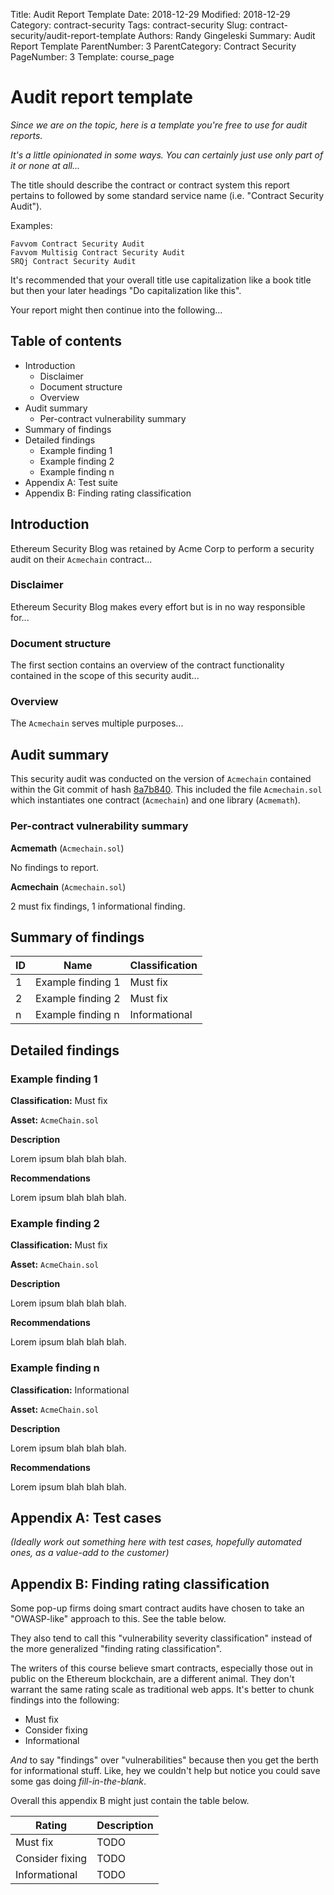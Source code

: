 Title: Audit Report Template
Date: 2018-12-29
Modified: 2018-12-29
Category: contract-security
Tags: contract-security
Slug: contract-security/audit-report-template
Authors: Randy Gingeleski
Summary: Audit Report Template
ParentNumber: 3
ParentCategory: Contract Security
PageNumber: 3
Template: course_page


# Audit report template

*Since we are on the topic, here is a template you're free to use for audit reports.*

*It's a little opinionated in some ways. You can certainly just use only part of it or none at all...*

The title should describe the contract or contract system this report pertains to followed by some standard service name (i.e. "Contract Security Audit").

Examples:

```
Favvom Contract Security Audit
Favvom Multisig Contract Security Audit
SRQj Contract Security Audit
```

It's recommended that your overall title use capitalization like a book title but then your later headings "Do capitalization like this".

Your report might then continue into the following...

## Table of contents

- Introduction
    - Disclaimer
    - Document structure
    - Overview
- Audit summary
    - Per-contract vulnerability summary
- Summary of findings
- Detailed findings
    - Example finding 1
    - Example finding 2
    - Example finding n
- Appendix A: Test suite
- Appendix B: Finding rating classification

## Introduction

Ethereum Security Blog was retained by Acme Corp to perform a security audit on their `Acmechain` contract...

### Disclaimer

Ethereum Security Blog makes every effort but is in no way responsible for...

### Document structure

The first section contains an overview of the contract functionality contained in the scope of this security audit...

### Overview

The `Acmechain` serves multiple purposes...

## Audit summary

This security audit was conducted on the version of `Acmechain` contained within the Git commit of hash [8a7b840](#). This included the file `Acmechain.sol` which instantiates one contract (`Acmechain`) and one library (`Acmemath`).

### Per-contract vulnerability summary

**Acmemath** (`Acmechain.sol`)

No findings to report.

**Acmechain** (`Acmechain.sol`)

2 must fix findings, 1 informational finding.

## Summary of findings

| ID | Name              | Classification |
|----|-------------------|----------------|
| 1  | Example finding 1 | Must fix       |
| 2  | Example finding 2 | Must fix       |
| n  | Example finding n | Informational  |

## Detailed findings

### Example finding 1

**Classification:** Must fix

**Asset:** `AcmeChain.sol`

**Description**

Lorem ipsum blah blah blah.

**Recommendations**

Lorem ipsum blah blah blah.

### Example finding 2

**Classification:** Must fix

**Asset:** `AcmeChain.sol`

**Description**

Lorem ipsum blah blah blah.

**Recommendations**

Lorem ipsum blah blah blah.

### Example finding n

**Classification:** Informational

**Asset:** `AcmeChain.sol`

**Description**

Lorem ipsum blah blah blah.

**Recommendations**

Lorem ipsum blah blah blah.

## Appendix A: Test cases

*(Ideally work out something here with test cases, hopefully automated ones, as a value-add to the customer)*

## Appendix B: Finding rating classification

Some pop-up firms doing smart contract audits have chosen to take an "OWASP-like" approach to this. See the table below.

They also tend to call this "vulnerability severity classification" instead of the more generalized "finding rating classification".

The writers of this course believe smart contracts, especially those out in public on the Ethereum blockchain, are a different animal. They don't warrant the same rating scale as traditional web apps. It's better to chunk findings into the following:

- Must fix
- Consider fixing
- Informational

*And* to say "findings" over "vulnerabilities" because then you get the berth for informational stuff. Like, hey we couldn't help but notice you could save some gas doing *fill-in-the-blank*.

Overall this appendix B might just contain the table below.

| Rating          | Description |
|-----------------|-------------|
| Must fix        | TODO        |
| Consider fixing | TODO        |
| Informational   | TODO        |

